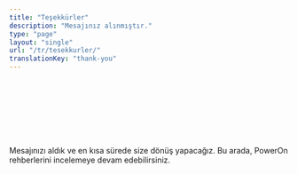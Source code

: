 ```yaml
---
title: "Teşekkürler"
description: "Mesajınız alınmıştır."
type: "page"
layout: "single"
url: "/tr/tesekkurler/"
translationKey: "thank-you"
---
```


<div class="container" style="padding-top: 120px; max-width: 800px;">
Mesajınızı aldık ve en kısa sürede size dönüş yapacağız.
Bu arada, PowerOn rehberlerini incelemeye devam edebilirsiniz.
</div>